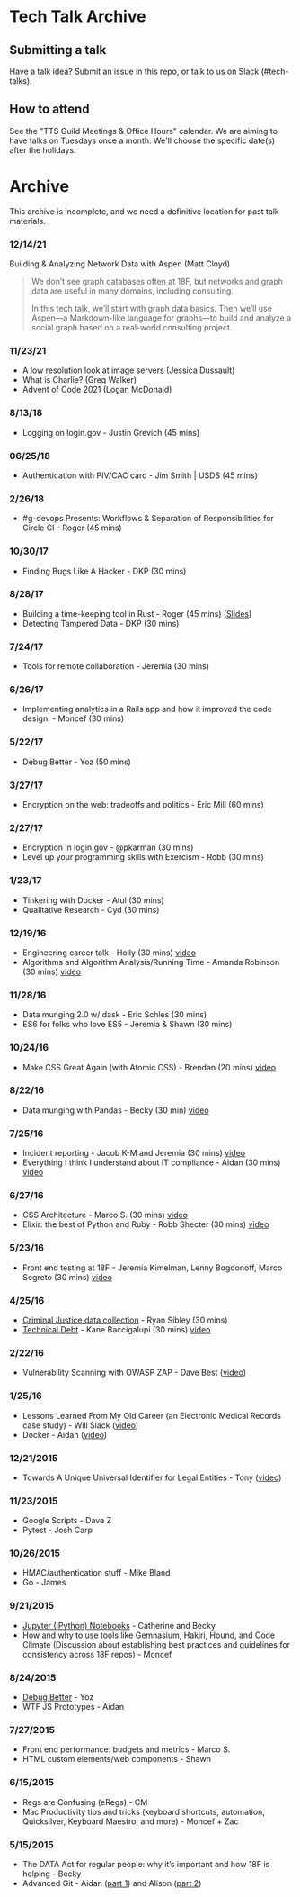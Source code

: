 # Tech Talk Archive

## Submitting a talk
Have a talk idea? Submit an issue in this repo, or talk to us on Slack (#tech-talks).

## How to attend
See the "TTS Guild Meetings & Office Hours" calendar. We are aiming to have talks on Tuesdays once a month. We'll choose the specific date(s) after the holidays.

# Archive

This archive is incomplete, and we need a definitive location for past talk materials.

### 12/14/21

Building & Analyzing Network Data with Aspen (Matt Cloyd)

>We don’t see graph databases often at 18F, but networks and graph data are useful in many domains, including consulting.
>
>In this tech talk, we’ll start with graph data basics. Then we’ll use Aspen—a Markdown-like language for graphs—to build and analyze a social graph based on a real-world consulting project.

### 11/23/21

- A low resolution look at image servers (Jessica Dussault)
- What is Charlie? (Greg Walker)
- Advent of Code 2021 (Logan McDonald)

### 8/13/18
- Logging on login.gov - Justin Grevich (45 mins)

### 06/25/18
- Authentication with PIV/CAC card - Jim Smith | USDS (45 mins)

### 2/26/18
- #g-devops Presents: Workflows & Separation of Responsibilities for Circle CI - Roger (45 mins)

### 10/30/17
- Finding Bugs Like A Hacker - DKP (30 mins)

### 8/28/17
- Building a time-keeping tool in Rust - Roger (45 mins) ([Slides](https://gist.github.com/rogeruiz/9db97307216a6f3ef31b7fc1e9ba1602))
- Detecting Tampered Data - DKP (30 mins)

### 7/24/17
- Tools for remote collaboration - Jeremia (30 mins)

### 6/26/17
- Implementing analytics in a Rails app and how it improved the code design. - Moncef (30 mins)

### 5/22/17
- Debug Better - Yoz (50 mins)

### 3/27/17
- Encryption on the web: tradeoffs and politics - Eric Mill (60 mins)

### 2/27/17
* Encryption in login.gov - @pkarman (30 mins)
* Level up your programming skills with Exercism - Robb (30 mins)

### 1/23/17
* Tinkering with Docker - Atul (30 mins)
* Qualitative Research - Cyd (30 mins)

### 12/19/16
* Engineering career talk - Holly (30 mins) [video](https://youtu.be/QG-AtXszUS0)
* Algorithms and Algorithm Analysis/Running Time - Amanda Robinson (30 mins) [video](https://youtu.be/LKKAHFLO5dM)

### 11/28/16
* Data munging 2.0 w/ dask - Eric Schles (30 mins)
* ES6 for folks who love ES5 - Jeremia & Shawn (30 mins)

### 10/24/16
* Make CSS Great Again (with Atomic CSS) - Brendan (20 mins) [video](https://www.youtube.com/watch?v=fMyhHgr_3PY&feature=youtu.be)

### 8/22/16
* Data munging with Pandas - Becky (30 min) [video](https://www.youtube.com/watch?v=gAWmTtqx-v8&feature=youtu.be)

### 7/25/16
* Incident reporting - Jacob K-M and Jeremia (30 mins) [video](https://www.youtube.com/watch?v=OVIBTKS-5wY&list=PLd9b-GuOJ3nG5zDAg7exOHusZKVVrkhjO&index=2)
* Everything I think I understand about IT compliance - Aidan (30 mins) [video](https://www.youtube.com/watch?v=-Nc4GXPxpQg&list=PLd9b-GuOJ3nG5zDAg7exOHusZKVVrkhjO&index=1)

### 6/27/16
* CSS Architecture - Marco S. (30 mins) [video](https://www.youtube.com/watch?v=vO3KtQYrEUA)
* Elixir: the best of Python and Ruby - Robb Shecter (30 mins) [video](https://www.youtube.com/watch?v=-zc_atejUzQ)

### 5/23/16
* Front end testing at 18F - Jeremia Kimelman, Lenny Bogdonoff, Marco Segreto (30 mins) [video](https://www.youtube.com/watch?v=8_y3D5zS6DA)

### 4/25/16
* [Criminal Justice data collection](https://docs.google.com/a/gsa.gov/presentation/d/1qyftJiZIDYxLH9cI4LZywEk4CknzQd36TJes9WiKezA/edit?usp=sharing) - Ryan Sibley (30 mins)
* [Technical Debt](https://docs.google.com/presentation/d/14CwxeL_qvMWwB7rZe_WHVfHXQNpwFzLixBVbdb9EBIw/edit#slide=id.p) - Kane Baccigalupi (30 mins) [video](https://www.youtube.com/watch?v=9TON4bkTJhs&feature=youtu.be)

### 2/22/16
* Vulnerability Scanning with OWASP ZAP - Dave Best ([video](https://www.youtube.com/watch?v=2Dp7pAvKHaM))

### 1/25/16
* Lessons Learned From My Old Career (an Electronic Medical Records case study) - Will Slack  ([video](https://youtu.be/_ZIWTchpek8))
* Docker - Aidan ([video](https://youtu.be/_ZIWTchpek8?t=29m48s))

### 12/21/2015
* Towards A Unique Universal Identifier for Legal Entities - Tony ([video](https://www.youtube.com/watch?v=QJu0g7VryDU))

### 11/23/2015
* Google Scripts - Dave Z
* Pytest - Josh Carp

### 10/26/2015
* HMAC/authentication stuff - Mike Bland
* Go - James

### 9/21/2015
* [Jupyter (IPython) Notebooks](jupyter-notebook) - Catherine and Becky
* How and why to use tools like Gemnasium, Hakiri, Hound, and Code Climate (Discussion about establishing best practices and guidelines for consistency across 18F repos) - Moncef

### 8/24/2015
* [Debug Better](debug-better) - Yoz
* WTF JS Prototypes - Aidan

### 7/27/2015
* Front end performance: budgets and metrics - Marco S.
* HTML custom elements/web components - Shawn

### 6/15/2015
* Regs are Confusing (eRegs) - CM
* Mac Productivity tips and tricks (keyboard shortcuts, automation, Quicksilver, Keyboard Maestro, and more) - Moncef + Zac

### 5/15/2015
* The DATA Act for regular people: why it’s important and how 18F is helping - Becky
* Advanced Git - Aidan ([part 1](https://speakerdeck.com/aidanfeldman/git-graphically)) and Alison ([part 2](git-flag-p))
